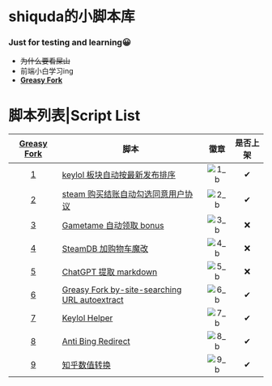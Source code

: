

# shiquda的小脚本库

### Just for testing and learning😀
- ~~为什么要看屎山~~
- 前端小白学习ing 
- **[Greasy Fork]**
# 脚本列表|Script List
|**[Greasy Fork]**|脚本|徽章|是否上架
|:--:|--|:--:|:--:|
| [1] |[keylol 板块自动按最新发布排序](/keylol板块自动按最新发布排序)  | ![1_b] |✔|
| [2] | [steam 购买结账自动勾选同意用户协议](/Steam购买结账自动勾选同意用户协议)  | ![2_b] |✔|
| [3] | [Gametame 自动领取 bonus](/Gametame自动领取bonus)  |![3_b]  |❌|
| [4] | [SteamDB 加购物车魔改](/Add%20SteamDB%20Sale%20Item%20Into%20Steam%20Chart魔改) | ![4_b] |❌|
| [5] | [ChatGPT 提取 markdown](/Enhanced%20ChatGPT) | ![5_b] |❌|
| [6] | [Greasy Fork by-site-searching URL autoextract](/Greasy%20Fork%20by-site-searching%20URL%20autoextract) | ![6_b] |✔|
| [7] | [Keylol Helper](/Keylol%20Helper) | ![7_b] |✔|
| [8] | [Anti Bing Redirect](/Anti%20Bing%20Redirect) | ![8_b] |✔|
| [9] | [知乎数值转换](/知乎数值转换) | ![9_b] |✔|

[1_b]: https://img.shields.io/badge/dynamic/json?color=%23990000&label=GreasyFork&query=total_installs&suffix=%20installs&url=https://greasyfork.org/scripts/453565.json
[1]: https://greasyfork.org/zh-CN/scripts/453565
[2_b]: https://img.shields.io/badge/dynamic/json?color=%23990000&label=GreasyFork&query=total_installs&suffix=%20installs&url=https://greasyfork.org/scripts/455146.json
[2]: https://greasyfork.org/zh-CN/scripts/455146
[3_b]: https://img.shields.io/badge/dynamic/json?color=%23990000&label=GreasyFork&query=total_installs&suffix=%20installs&url=https://greasyfork.org/scripts/456752.json
[3]: https://greasyfork.org/zh-CN/scripts/456752
[4_b]: https://img.shields.io/badge/dynamic/json?color=%23990000&label=GreasyFork&query=total_installs&suffix=%20installs&url=https://greasyfork.org/scripts/457109.json
[4]: https://greasyfork.org/zh-CN/scripts/457109
[5_b]: https://img.shields.io/badge/dynamic/json?color=%23990000&label=GreasyFork&query=total_installs&suffix=%20installs&url=https://greasyfork.org/scripts/459473.json
[5]: https://greasyfork.org/zh-CN/scripts/459473
[6_b]: https://img.shields.io/badge/dynamic/json?color=%23990000&label=GreasyFork&query=total_installs&suffix=%20installs&url=https://greasyfork.org/scripts/463040.json
[6]: https://greasyfork.org/zh-CN/scripts/463040
[7_b]: https://img.shields.io/badge/dynamic/json?color=%23990000&label=GreasyFork&query=total_installs&suffix=%20installs&url=https://greasyfork.org/scripts/468930.json
[7]: https://greasyfork.org/zh-CN/scripts/468930
[8_b]: https://img.shields.io/badge/dynamic/json?color=%23990000&label=GreasyFork&query=total_installs&suffix=%20installs&url=https://greasyfork.org/scripts/467278.json
[8]: https://greasyfork.org/zh-CN/scripts/467278
[9_b]: https://img.shields.io/badge/dynamic/json?color=%23990000&label=GreasyFork&query=total_installs&suffix=%20installs&url=https://greasyfork.org/scripts/466764.json
[9]: https://greasyfork.org/zh-CN/scripts/466764

[Greasy Fork]: https://greasyfork.org/zh-CN/users/935206-shiquda
